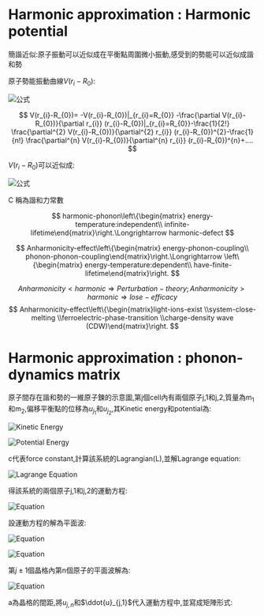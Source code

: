 # Harmonic approximation : Harmonic potential

簡諧近似:原子振動可以近似成在平衡點周圍微小振動,感受到的勢能可以近似成諧和勢

原子勢能振動曲線$V(r_{i}-R_{0})$:

![公式](https://latex.codecogs.com/png.latex?V(r_{i}-R_{0})%3D-V(r_{i}-R_{0})|_{r_{i}%3DR_{0}}-\frac{\partial%20V(r_{i}-R_{0})}{\partial%20r_{i}}%20(r_{i}-R_{0})|_{r_{i}%3DR_{0}}-\frac{1}{2!}%20\frac{\partial^{2}%20V(r_{i}-R_{0})}{\partial^{2}%20r_{i}}%20(r_{i}-R_{0})^{2}-\frac{1}{n!}%20\frac{\partial^{n}%20V(r_{i}-R_{0})}{\partial^{n}%20r_{i}}%20(r_{i}-R_{0})^{n}+....)

$$
V(r_{i}-R_{0})= -V(r_{i}-R_{0})|_{r_{i}=R_{0}} -\frac{\partial V(r_{i}-R_{0})}{\partial r_{i}} (r_{i}-R_{0})|_{r_{i}=R_{0}}-\frac{1}{2!} \frac{\partial^{2}  V(r_{i}-R_{0})}{\partial^{2}  r_{i}} (r_{i}-R_{0})^{2}-\frac{1}{n!} \frac{\partial^{n}  V(r_{i}-R_{0})}{\partial^{n}  r_{i}} (r_{i}-R_{0})^{n}+....
$$

$V(r_{i}-R_{0})$可以近似成:

![公式](https://latex.codecogs.com/png.latex?V(r_{i}-R_{0})\cong%20\frac{1}{2}%20C(r_{i}-R_{0})^2-\frac{1}{6}%20\gamma%20(r_{i}-R_{0})^3;%20C=\frac{\partial^{2}%20V(r_{i}-R_{0})}{\partial^{2}%20r_{i}})

C 稱為諧和力常數

$$
harmonic-phonon\left\{\begin{matrix} energy-temperature:independent\\ infinite-lifetime\end{matrix}\right.\Longrightarrow harmonic-defect
$$

$$
Anharmonicity-effect\left\{\begin{matrix} energy-phonon-coupling\\ phonon-phonon-coupling\end{matrix}\right.\Longrightarrow \left\{\begin{matrix} energy-temperature:dependent\\ have-finite-lifetime\end{matrix}\right.
$$

$$
Anharmonicity < harmonic \Longrightarrow Perturbation-theory;Anharmonicity > harmonic \Longrightarrow lose-efficacy
$$
$$
Anharmonicity-effect\left\{\begin{matrix}light-ions-exist \\system-close-melting \\ferroelectric-phase-transition \\charge-density wave (CDW)\end{matrix}\right.
$$

# Harmonic approximation : phonon-dynamics matrix

原子間存在諧和勢的一維原子鍊的示意圖,第j個cell內有兩個原子j,1和j,2,質量為m$_1$和m$_2$,偏移平衡點的位移為$u_{j_{1} }$和$u_{j_{2} }$,其Kinetic energy和potential為:


![Kinetic Energy](https://latex.codecogs.com/svg.latex?Kinetic-energy:\sum_{j}^{}%20\left(\frac{m_{1}%20}{2}%20\dot{u}_{j,1}^{2}%20+%20\frac{m_{2}%20}{2}%20\dot{u}_{j,2}^{2}\right))


![Potential Energy](https://latex.codecogs.com/svg.latex?potential:\sum_{j}^{}%20\frac{c}{2}%20\left[(u_{j,1}-u_{j-1,2})^{2}+(u_{j,2}-u_{j,1})^{2}+(u_{j+1,1}-u_{j,2})^{2}\right])

c代表force constant,計算該系統的Lagrangian(L),並解Lagrange equation:

![Lagrange Equation](https://latex.codecogs.com/svg.latex?L=K-U;\quad\text{Lagrange-equation:}\quad\frac{d}{dt}%20\frac{\partial%20L}{\partial%20\dot{r}%20}%20=%20\frac{\partial%20L}{\partial%20r})

得該系統的兩個原子j,1和j,2的運動方程:

![Equation](https://latex.codecogs.com/svg.latex?j,1%3A%20-m_{1}\ddot{u}_{j,1}%20=%20c[%20{u}_{j-1,2}-2{u}_{j,1}+{u}_{j,2}]%5C%5Cj,2%3A%20-m_{2}\ddot{u}_{j,2}%20=%20c[%20{u}_{j,1}-2{u}_{j,2}+{u}_{j+1,1}])

設運動方程的解為平面波:

![Equation](https://latex.codecogs.com/png.latex?u_{j,1}(t)%20=%20A_{1}%20e^{i(qja%20-%20\omega_q%20t)},%20\ddot{u}_{j,1}(t)%20=%20-\omega_q^2%20A_{1}%20e^{i(qja%20-%20\omega_q%20t)})

![Equation](https://latex.codecogs.com/png.latex?u_{j,2}(t)%20=%20A_{2}%20e^{i(qja%20-%20\omega_q%20t)},%20\ddot{u}_{j,2}(t)%20=%20-\omega_q^2%20A_{1}%20e^{i(qja%20-%20\omega_q%20t)})

第$j\pm 1$個晶格內第n個原子的平面波解為:

![Equation](https://latex.codecogs.com/png.latex?u_{j\pm%201,n}=A_{n}e^{i[q(j\pm%201)a-\omega%20_{q}t]}%20=%20A_{n}e^{\pm%20iqa}%20e^{i[qja-\omega%20_{q}t]})

a為晶格的間距,將${u}_{j,n}$和$\ddot{u}_{j,1}$代入運動方程中,並寫成矩陣形式:
